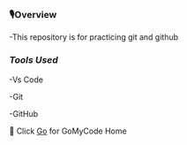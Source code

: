 ### 🎙️Overview

-This repository is for practicing git and github

### *Tools Used*

-Vs Code

-Git

-GitHub

🔗
Click [Go](https://student.learn.gomycode.co/checkpoints/0312e807-9f5b-4711-9a9d-d63136653a6a) for GoMyCode Home
